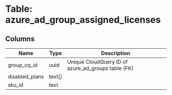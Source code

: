 
# Table: azure_ad_group_assigned_licenses

## Columns
| Name        | Type           | Description  |
| ------------- | ------------- | -----  |
|group_cq_id|uuid|Unique CloudQuery ID of azure_ad_groups table (FK)|
|disabled_plans|text[]||
|sku_id|text||
